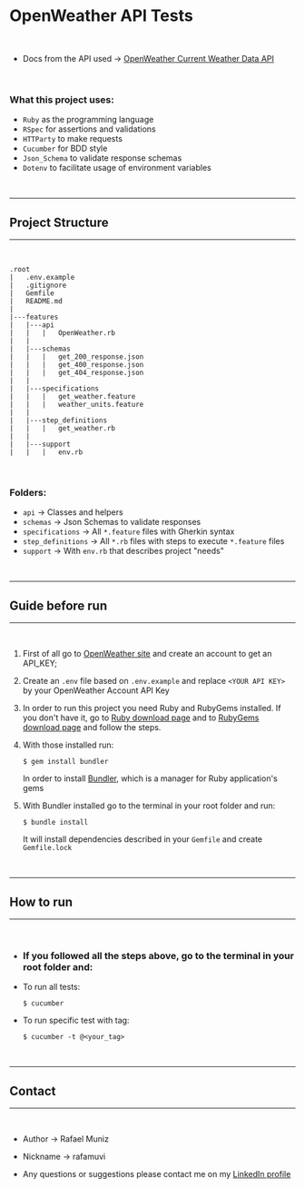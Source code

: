 # OpenWeather API Tests
<br />

- Docs from the API used -> [OpenWeather Current Weather Data API](https://openweathermap.org/current)

<br />

### What this project uses:
- `Ruby` as the programming language
- `RSpec` for assertions and validations
- `HTTParty` to make requests
- `Cucumber` for BDD style
- `Json_Schema` to validate response schemas
- `Dotenv` to facilitate usage of environment variables

<br />

---
## Project Structure
---
<br />

```
.root
|   .env.example
|   .gitignore
|   Gemfile
|   README.md
|
|---features
|   |---api
|   |   |   OpenWeather.rb
|   |
|   |---schemas
|   |   |   get_200_response.json
|   |   |   get_400_response.json
|   |   |   get_404_response.json
|   |
|   |---specifications
|   |   |   get_weather.feature
|   |   |   weather_units.feature
|   |
|   |---step_definitions
|   |   |   get_weather.rb
|   |
|   |---support
|   |   |   env.rb
```

<br />

### Folders:
- `api` -> Classes and helpers
- `schemas` -> Json Schemas to validate responses
- `specifications` -> All `*.feature` files with Gherkin syntax
- `step_definitions` -> All `*.rb` files with steps to execute `*.feature` files
- `support` -> With `env.rb` that describes project "needs"

<br />

---
## Guide before run
---
<br />

1. First of all go to [OpenWeather site](https://openweathermap.org) and create an account to get an API_KEY;
   
2. Create an `.env` file based on `.env.example` and replace `<YOUR API KEY>` by your OpenWeather Account API Key
   
3. In order to run this project you need Ruby and RubyGems installed. If you don't have it, go to [Ruby download page](https://www.ruby-lang.org/en/downloads/) and to [RubyGems download page](https://rubygems.org/pages/download) and follow the steps.
   
4. With those installed run: 
    ```
    $ gem install bundler
    ```
    In order to install [Bundler](https://bundler.io), which is a manager for Ruby application's gems
   
5. With Bundler installed go to the terminal in your root folder and run: 
   ```
   $ bundle install
   ```
   It will install dependencies described in your `Gemfile` and create `Gemfile.lock`

<br />

---
## How to run
---
<br />

- ### If you followed all the steps above, go to the terminal in your root folder and:
  
- To run all tests:
   ```
   $ cucumber
   ```
  
- To run specific test with tag:
   ```
   $ cucumber -t @<your_tag>
   ```

<br />

---
## Contact
---
<br />

- Author -> Rafael Muniz

- Nickname -> rafamuvi
  
- Any questions or suggestions please contact me on my [LinkedIn profile](https://www.linkedin.com/in/rafael-muniz-vieira-b4239751/)

